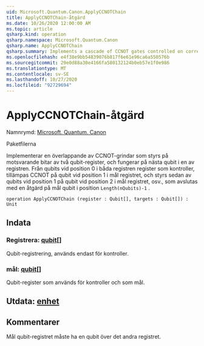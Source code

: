```yaml
---
uid: Microsoft.Quantum.Canon.ApplyCCNOTChain
title: ApplyCCNOTChain-åtgärd
ms.date: 10/26/2020 12:00:00 AM
ms.topic: article
qsharp.kind: operation
qsharp.namespace: Microsoft.Quantum.Canon
qsharp.name: ApplyCCNOTChain
qsharp.summary: Implements a cascade of CCNOT gates controlled on corresponding bits of two qubit registers, acting on the next qubit of one of the registers. Starting from the qubits at position 0 in both registers as controls, CCNOT is applied to the qubit at position 1 of the target register, then controlled by the qubits at position 1 acting on the qubit at position 2 in the target register, etc., ending with an action on the target qubit in position `Length(nQubits)-1`.
ms.openlocfilehash: e4f38e9bb54839076b817f6e61e96ca6a550576b
ms.sourcegitcommit: 29e0d88a30e4166fa580132124b0eb57e1f0e986
ms.translationtype: MT
ms.contentlocale: sv-SE
ms.lasthandoff: 10/27/2020
ms.locfileid: "92729694"
---
```

# <a name="applyccnotchain-operation"></a>ApplyCCNOTChain-åtgärd

Namnrymd: [Microsoft. Quantum. Canon](xref:Microsoft.Quantum.Canon)

Paketfilerna [](https://nuget.org/packages/)


Implementerar en överlappande av CCNOT-grindar som styrs på motsvarande bitar av två qubit-register, och fungerar på nästa qubit i en av registren.
Från qubits vid position 0 i båda registren register som kontroller, tillämpas CCNOT på qubit vid position 1 i mål registret, och styrs sedan av qubits vid position 1 på qubit vid position 2 i mål registret, osv., som avslutas med en åtgärd på mål qubit i position `Length(nQubits)-1` .

```qsharp
operation ApplyCCNOTChain (register : Qubit[], targets : Qubit[]) : Unit
```


## <a name="input"></a>Indata

### <a name="register--qubit"></a>Registrera: [qubit](xref:microsoft.quantum.lang-ref.qubit)[]

Qubit-registrering, används endast för kontroller.


### <a name="targets--qubit"></a>mål: [qubit](xref:microsoft.quantum.lang-ref.qubit)[]

Qubit-register som används för kontroller och som mål.



## <a name="output--unit"></a>Utdata: [enhet](xref:microsoft.quantum.lang-ref.unit)



## <a name="remarks"></a>Kommentarer

Mål qubit-registret måste ha en qubit över det andra registret.